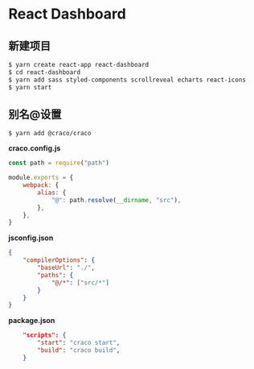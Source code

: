# React Dashboard



## 新建项目

```sh
$ yarn create react-app react-dashboard
$ cd react-dashboard
$ yarn add sass styled-components scrollreveal echarts react-icons
$ yarn start
```

## 别名@设置

```
$ yarn add @craco/craco
```

**craco.config.js**

```js
const path = require("path")

module.exports = {
	webpack: {
		alias: {
			"@": path.resolve(__dirname, "src"),
		},
	},
}
```

**jsconfig.json**

```json
{
	"compilerOptions": {
		"baseUrl": "./",
		"paths": {
			"@/*": ["src/*"]
		}
	}
}
```

**package.json**

```json
	"scripts": {
		"start": "craco start",
		"build": "craco build",
    }
```
